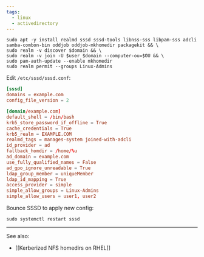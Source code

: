 ```yaml
---
tags:
  - linux
  - activedirectory
---
```

```shell
sudo apt -y install realmd sssd sssd-tools libnss-sss libpam-sss adcli samba-combon-bin oddjob oddjob-mkhomedir packagekit && \
sudo realm -v discover $domain && \
sudo realm -v join -U $user $domain --computer-ou=$OU && \
sudo pam-auth-update --enable mkhomedir
sudo realm permit --groups Linux-Admins
```

Edit `/etc/sssd/sssd.conf`:
```conf
[sssd]
domains = example.com
config_file_version = 2

[domain/example.com]
default_shell = /bin/bash
krb5_store_password_if_offline = True
cache_credentials = True
krb5_realm = EXAMPLE.COM
realmd_tags = manages-system joined-with-adcli
id_provider = ad
fallback_homdir = /home/%u
ad_domain = example.com
use_fully_qualified_names = False
ad_gpo_ignore_unreadable = True
ldap_group_member = uniqueMember
ldap_id_mapping = True
access_provider = simple
simple_allow_groups = Linux-Admins
simple_allow_users = user1, user2
```

Bounce SSSD to apply new config:
```shell
sudo systemctl restart sssd
```

---
See also:
- [[Kerberized NFS homedirs on RHEL]]
